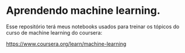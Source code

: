 # Aprendendo machine learning.

Esse repositório terá meus notebooks usados para treinar os tópicos do curso de machine learning do coursera:

https://www.coursera.org/learn/machine-learning
